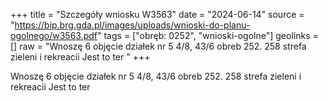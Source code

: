 +++
title = "Szczegóły wniosku W3563"
date = "2024-06-14"
source = "https://bip.brg.gda.pl/images/uploads/wnioski-do-planu-ogolnego/w3563.pdf"
tags = ["obręb: 0252", "wnioski-ogolne"]
geolinks = []
raw = "Wnoszę 6 objęcie działek nr 5 4/8, 43/6 obreb 252. 258 strefa zieleni i rekreacii Jest to ter "
+++

Wnoszę 6 objęcie działek nr 5 4/8, 43/6 obreb 252. 258 strefa zieleni i rekreacii Jest to ter




